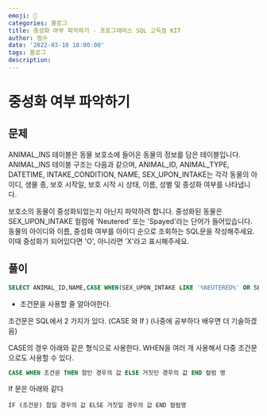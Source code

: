 ```yaml
---
emoji: 🏃
categories: 블로그
title: 중성화 여부 파악하기 - 프로그래머스 SQL 고득점 KIT
author: 범수
date: '2022-03-10 18:00:00'
tags: 블로그
description:
---
```

<!-- 
튜토리얼, 하우 투 가이드, 설명 ,레퍼런스 
https://documentation.divio.com/tutorials/
-->

# 중성화 여부 파악하기

## 문제

ANIMAL_INS 테이블은 동물 보호소에 들어온 동물의 정보를 담은 테이블입니다. ANIMAL_INS 테이블 구조는 다음과 같으며, ANIMAL_ID, ANIMAL_TYPE, DATETIME, INTAKE_CONDITION, NAME, SEX_UPON_INTAKE는 각각 동물의 아이디, 생물 종, 보호 시작일, 보호 시작 시 상태, 이름, 성별 및 중성화 여부를 나타냅니다.

보호소의 동물이 중성화되었는지 아닌지 파악하려 합니다. 중성화된 동물은 SEX_UPON_INTAKE 컬럼에 'Neutered' 또는 'Spayed'라는 단어가 들어있습니다. 동물의 아이디와 이름, 중성화 여부를 아이디 순으로 조회하는 SQL문을 작성해주세요. 이때 중성화가 되어있다면 'O', 아니라면 'X'라고 표시해주세요.

## 풀이

```SQL
SELECT ANIMAL_ID,NAME,CASE WHEN(SEX_UPON_INTAKE LIKE '%NEUTERED%' OR SEX_UPON_INTAKE LIKE '%SPAYED%') THEN 'O' ELSE 'X' END AS 중성화 FROM ANIMAL_INS ORDER BY ANIMAL_ID
```

* 조건문을 사용할 줄 알아야한다.

조건문은 SQL에서 2 가지가 있다. (CASE 와 If )
(나중에 공부하다 배우면 더 기술하겠음)

CASE의 경우 아래와 같은 형식으로 사용한다.
WHEN을 여러 개 사용해서 다중 조건문으로도 사용할 수 있다.

```SQL
CASE WHEN 조건문 THEN 참인 경우의 값 ELSE 거짓인 경우의 값 END 컬럼 명
```

If 문은 아래와 같다

```if
IF (조건문) 참일 경우의 값 ELSE 거짓일 경우의 값 END 컬럼명
```